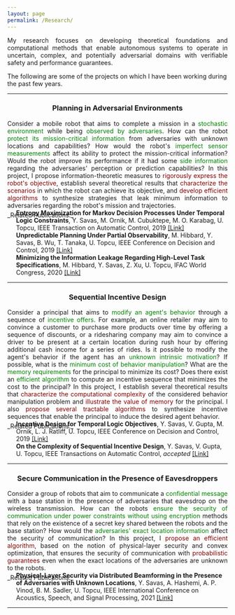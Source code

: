 ```yaml
---
layout: page
permalink: /Research/
---
```



<p align = "justify"> My research focuses on developing theoretical foundations and computational methods that enable autonomous systems to operate in uncertain, complex, and potentially adversarial domains with verifiable safety and performance guarantees. </p>

The following are some of the projects on which I have been working during the past few years.


***

<center> <h3>Planning in Adversarial Environments</h3> </center>
<p align = "justify"> Consider a mobile robot that aims to complete a mission in a  <span style="color:green">stochastic environment</span> while being  <span style="color:green">observed by adversaries</span>. How can the robot <span style="color:green">protect its mission-critical information</span> from adversaries with unknown locations and capabilities? How would the robot's  <span style="color:green">imperfect sensor measurements</span> affect its ability to protect the mission-critical information? Would the robot improve its performance if it had some <span style="color:green">side information</span> regarding the adversaries' perception or prediction capabilities? In this project, I propose information-theoretic measures to <span style="color:maroon">rigorously express the robot's objective</span>, establish several theoretical results that <span style="color:maroon">characterize the scenarios</span> in which the robot can achieve its objective, and <span style="color:maroon">develop efficient algorithms</span> to synthesize strategies that leak minimum information to adversaries regarding the robot's mission and trajectories. </p>
<span style="line-height: 0;"> _Related Publications:_ </span>
<p style = "align : justify;  margin-left: 20px; margin-top: -1em"><b>Entropy Maximization for Markov Decision Processes Under Temporal Logic Constraints</b>, Y. Savas, M. Ornik, M. Cubuktepe,
 M. O. Karabag, U. Topcu, IEEE Transaction on Automatic Control, 2019  <a href='https://arxiv.org/abs/1807.03223'>[Link]</a>  </p>
<p style = "align : justify;  margin-left: 20px; margin-top: -1em"><b>Unpredictable Planning Under Partial Observability</b>, M. Hibbard, Y. Savas, B. Wu, T. Tanaka, U. Topcu, IEEE Conference on Decision and Control, 2019 <a href='https://arxiv.org/abs/1903.07665'>[Link]</a></p>
<p style = "align : justify;  margin-left: 20px; margin-top: -1em"><b>Minimizing the Information Leakage Regarding High-Level Task Specifications</b>, M. Hibbard, Y. Savas, Z. Xu, U. Topcu, IFAC World Congress, 2020 <a href='https://www.sciencedirect.com/science/article/pii/S2405896320330287'>[Link]</a></p>

***

<center> <h3>Sequential Incentive Design</h3> </center>
<p align = "justify">Consider a principal that aims to <span style="color:green">modify an agent's behavior</span> through a sequence of <span style="color:green">incentive offers</span>. For example, an online retailer may aim to convince a customer to purchase more products over time by offering a sequence of discounts, or a ridesharing company may aim to convince a driver to be present at a certain location during rush hour by offering additional cash income for a series of rides. Is it possible to modify the agent's behavior if the agent has an <span style="color:green">unknown intrinsic motivation</span>? If possible, what is the <span style="color:green">minimum cost of behavior manipulation</span>? What are the <span style="color:green">memory requirements</span> for the principal to minimize its cost? Does there exist an <span style="color:green">efficient algorithm</span> to compute an incentive sequence that minimizes the cost to the principal? In this project, I establish several theoretical results that  <span style="color:maroon">characterize the computational complexity</span> of the considered behavior manipulation problem and <span style="color:maroon">illustrate the value of memory</span> for the principal. I also <span style="color:maroon">propose several tractable algorithms</span> to synthesize incentive sequences that enable the principal to induce the desired agent behavior. </p>
<span style="line-height: 0;">_Related Publications:_</span>
<p style = "align : justify;  margin-left: 20px; margin-top: -1em"><b> Incentive Design for Temporal Logic Objectives</b>, Y. Savas, V. Gupta, M. Ornik, L. J. Ratliff, U. Topcu, IEEE Conference on Decision and Control, 2019 <a href='https://arxiv.org/abs/1903.07752'>[Link]</a></p>
<p style = "align : justify;  margin-left: 20px; margin-top: -1em"><b>On the Complexity of Sequential Incentive Design</b>, Y. Savas, V. Gupta, U. Topcu,  IEEE Transactions on Automatic Control, <i>accepted</i> <a href='https://arxiv.org/abs/2007.08548'>[Link]</a></p>

***

<center> <h3>Secure Communication in the Presence of Eavesdroppers</h3> </center>
<p align = "justify"> Consider a group of robots that aim to communicate a <span style="color:green">confidential message</span> with a base station in the presence of adversaries that eavesdrop on the wireless transmission. How can the robots <span style="color:green">ensure the security of communication under power constraints without using encryption</span> methods that rely on the existence of a secret key shared between the robots and the base station? How would the <span style="color:green">adversaries' exact location information</span> affect the security of communication? In this project, I <span style="color:maroon">propose an efficient algorithm</span>, based on the notion of physical-layer security and convex optimization, that ensures the security of communication with <span style="color:maroon">probabilistic guarantees</span> even when the exact locations of the adversaries are unknown to the robots. </p>
<span style="line-height: 0;">_Related Publications:_</span>
<p style = "align : justify;  margin-left: 20px; margin-top: -1em"> <b>Physical-Layer Security via Distributed Beamforming in the Presence of Adversaries with Unknown Locations</b>, Y. Savas, A. Hashemi, A. P. Vinod, B. M. Sadler, U. Topcu, IEEE International Conference on Acoustics, Speech, and Signal Processing, 2021 <a href='https://arxiv.org/abs/2103.00630'>[Link]</a></p>

***



